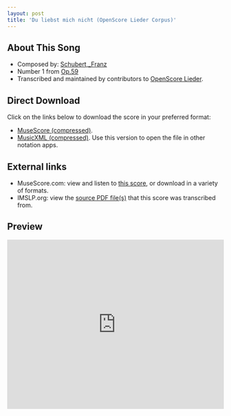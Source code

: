 ```yaml
---
layout: post
title: 'Du liebst mich nicht (OpenScore Lieder Corpus)'
---
```


## About This Song

- Composed by: [Schubert,_Franz](https://fourscoreandmore.org/openscore/lieder/Schubert,_Franz)
- Number 1 from [Op.59](https://fourscoreandmore.org/openscore/lieder/Schubert,_Franz/Op.59)
- Transcribed and maintained by contributors to [OpenScore Lieder].

[OpenScore Lieder]: https://musescore.com/openscore-lieder-corpus

## Direct Download

Click on the links below to download the score in your preferred format:
- [MuseScore (compressed)](https://github.com/openscore/lieder/blob/main/scores/Schubert,_Franz/Op.59/1_Du_liebst_mich_nicht/lc5103323.mscz?raw=true).
- [MusicXML (compressed)](https://github.com/openscore/lieder/blob/main/scores/Schubert,_Franz/Op.59/1_Du_liebst_mich_nicht/lc5103323.mxl?raw=true). Use this version to open the file in other notation apps.

## External links

- MuseScore.com: view and listen to [this score][MuseScore], or download in a variety of formats.
- IMSLP.org: view the [source PDF file(s)][IMSLP] that this score was transcribed from.

[MuseScore]: https://musescore.com/score/5103323
[IMSLP]: https://imslp.org/wiki/Special:ReverseLookup/16349

## Preview

<iframe width="100%" height="394" src="https://musescore.com/openscore-lieder-corpus/scores/5103323/embed" frameborder="0" allowfullscreen allow="autoplay; fullscreen"></iframe>

